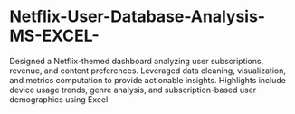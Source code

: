 # Netflix-User-Database-Analysis-MS-EXCEL-
Designed a Netflix-themed dashboard analyzing user subscriptions, revenue, and content preferences. Leveraged data cleaning, visualization, and metrics computation to provide actionable insights. Highlights include device usage trends, genre analysis, and subscription-based user demographics using Excel
